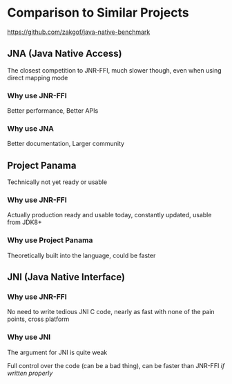 # Comparison to Similar Projects

https://github.com/zakgof/java-native-benchmark

## JNA (Java Native Access)

The closest competition to JNR-FFI, much slower though, even when using direct mapping mode

### Why use JNR-FFI

Better performance, Better APIs

### Why use JNA

Better documentation, Larger community

## Project Panama

Technically not yet ready or usable

### Why use JNR-FFI

Actually production ready and usable today, constantly updated, usable from JDK8+

### Why use Project Panama

Theoretically built into the language, could be faster

## JNI (Java Native Interface)

### Why use JNR-FFI

No need to write tedious JNI C code, nearly as fast with none of the pain points, cross platform

### Why use JNI

The argument for JNI is quite weak

Full control over the code (can be a bad thing), can be faster than JNR-FFI *if written properly*